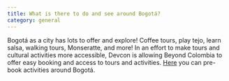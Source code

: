 ```yaml
---
title: What is there to do and see around Bogotá?
category: general
---
```

Bogotá as a city has lots to offer and explore! Coffee tours, play tejo, learn salsa, walking tours, Monseratte, and more! In an effort to make tours and cultural activities more accessible, Devcon is allowing Beyond Colombia to offer easy booking and access to tours and activities. [Here](https://docs.google.com/forms/d/1QS8CF0BOmqlPj10kHDNRo1MBwR7iBcMTeovsG_XTJP4/viewform?ts=63362b1b&edit_requested=true) you can pre-book activities around Bogotá.